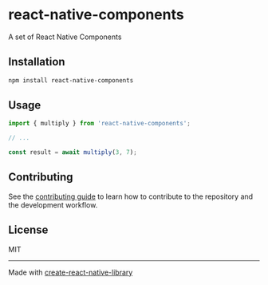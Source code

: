 # react-native-components

A set of React Native Components

## Installation

```sh
npm install react-native-components
```

## Usage

```js
import { multiply } from 'react-native-components';

// ...

const result = await multiply(3, 7);
```

## Contributing

See the [contributing guide](CONTRIBUTING.md) to learn how to contribute to the repository and the development workflow.

## License

MIT

---

Made with [create-react-native-library](https://github.com/callstack/react-native-builder-bob)
